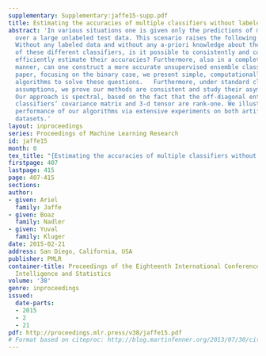 ```yaml
---
supplementary: Supplementary:jaffe15-supp.pdf
title: Estimating the accuracies of multiple classifiers without labeled data
abstract: 'In various situations one is given only the predictions of multiple classifiers
  over a large unlabeled test data. This scenario raises the following questions:
  Without any labeled data and without any a-priori knowledge about the reliability
  of these different classifiers, is it possible to consistently and computationally
  efficiently estimate their accuracies? Furthermore, also in a completely unsupervised
  manner, can one construct a more accurate unsupervised ensemble classifier? In this
  paper, focusing on the binary case, we present simple, computationally efficient
  algorithms to solve these questions.   Furthermore, under standard classifier independence
  assumptions, we prove our methods are consistent and study their asymptotic error.
  Our approach is spectral, based on the fact that the off-diagonal entries of the
  classifiers’ covariance matrix and 3-d tensor are rank-one. We illustrate the competitive
  performance of our algorithms via extensive experiments on both artificial and real
  datasets.'
layout: inproceedings
series: Proceedings of Machine Learning Research
id: jaffe15
month: 0
tex_title: "{Estimating the accuracies of multiple classifiers without labeled data}"
firstpage: 407
lastpage: 415
page: 407-415
sections: 
author:
- given: Ariel
  family: Jaffe
- given: Boaz
  family: Nadler
- given: Yuval
  family: Kluger
date: 2015-02-21
address: San Diego, California, USA
publisher: PMLR
container-title: Proceedings of the Eighteenth International Conference on Artificial
  Intelligence and Statistics
volume: '38'
genre: inproceedings
issued:
  date-parts:
  - 2015
  - 2
  - 21
pdf: http://proceedings.mlr.press/v38/jaffe15.pdf
# Format based on citeproc: http://blog.martinfenner.org/2013/07/30/citeproc-yaml-for-bibliographies/
---
```

